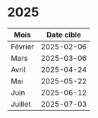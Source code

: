 # 2025

| Mois    | Date cible |
| ------- | ---------- |
| Février | 2025-02-06 |
| Mars    | 2025-03-06 |
| Avril   | 2025-04-24 |
| Mai     | 2025-05-22 |
| Juin    | 2025-06-12 |
| Juillet | 2025-07-03 |

